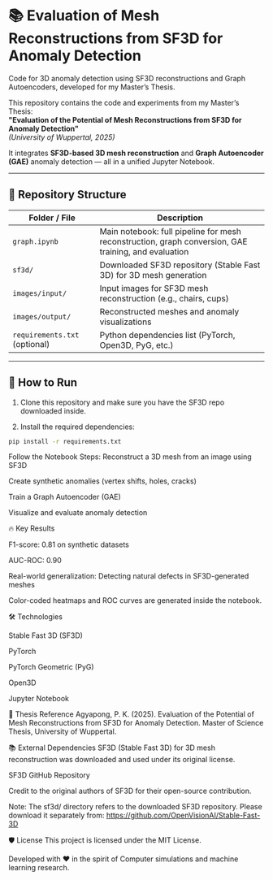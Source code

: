 # 📚 Evaluation of Mesh Reconstructions from SF3D for Anomaly Detection

Code for 3D anomaly detection using SF3D reconstructions and Graph Autoencoders, developed for my Master’s Thesis.

This repository contains the code and experiments from my Master’s Thesis:  
**"Evaluation of the Potential of Mesh Reconstructions from SF3D for Anomaly Detection"**  
*(University of Wuppertal, 2025)*

It integrates **SF3D-based 3D mesh reconstruction** and **Graph Autoencoder (GAE)** anomaly detection — all in a unified Jupyter Notebook.

---

## 📂 Repository Structure

| Folder / File            | Description |
|---------------------------|-------------|
| `graph.ipynb`             | Main notebook: full pipeline for mesh reconstruction, graph conversion, GAE training, and evaluation |
| `sf3d/`                   | Downloaded SF3D repository (Stable Fast 3D) for 3D mesh generation |
| `images/input/`           | Input images for SF3D mesh reconstruction (e.g., chairs, cups) |
| `images/output/`          | Reconstructed meshes and anomaly visualizations |
| `requirements.txt` (optional) | Python dependencies list (PyTorch, Open3D, PyG, etc.) |

---

## 🚀 How to Run

1. Clone this repository and make sure you have the SF3D repo downloaded inside.

3. Install the required dependencies:

```bash
pip install -r requirements.txt

```

Follow the Notebook Steps:
Reconstruct a 3D mesh from an image using SF3D

Create synthetic anomalies (vertex shifts, holes, cracks)

Train a Graph Autoencoder (GAE)

Visualize and evaluate anomaly detection

🔥 Key Results

F1-score: 0.81 on synthetic datasets

AUC-ROC: 0.90

Real-world generalization: Detecting natural defects in SF3D-generated meshes

Color-coded heatmaps and ROC curves are generated inside the notebook.

🛠️ Technologies

Stable Fast 3D (SF3D)

PyTorch

PyTorch Geometric (PyG)

Open3D

Jupyter Notebook

🧠 Thesis Reference Agyapong, P. K. (2025). Evaluation of the Potential of Mesh Reconstructions from SF3D for Anomaly Detection. Master of Science Thesis, University of Wuppertal.

📚 External Dependencies
SF3D (Stable Fast 3D) for 3D mesh reconstruction was downloaded and used under its original license.

SF3D GitHub Repository

Credit to the original authors of SF3D for their open-source contribution.

Note: The sf3d/ directory refers to the downloaded SF3D repository.
Please download it separately from: https://github.com/OpenVisionAI/Stable-Fast-3D

🛡️ License This project is licensed under the MIT License.

Developed with ❤️ in the spirit of Computer simulations and machine learning research.

